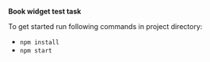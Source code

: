 
**Book widget test task**

To get started run following commands in project directory:
- `npm install`
- `npm start`
